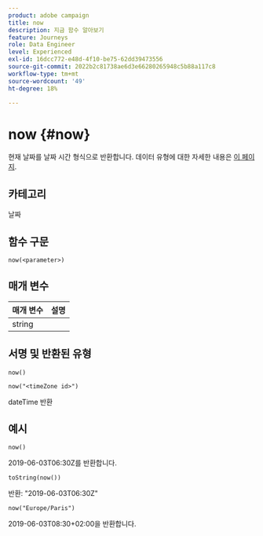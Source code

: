 ```yaml
---
product: adobe campaign
title: now
description: 지금 함수 알아보기
feature: Journeys
role: Data Engineer
level: Experienced
exl-id: 16dcc772-e48d-4f10-be75-62dd39473556
source-git-commit: 2022b2c81738ae6d3e66280265948c5b88a117c8
workflow-type: tm+mt
source-wordcount: '49'
ht-degree: 18%

---
```


# now {#now}

현재 날짜를 날짜 시간 형식으로 반환합니다. 데이터 유형에 대한 자세한 내용은 [이 페이지](../expression/data-types.md).

## 카테고리

날짜

## 함수 구문

`now(<parameter>)`

## 매개 변수

| 매개 변수 | 설명 |
|--- |--- |
| string |  |

## 서명 및 반환된 유형

`now()`

`now("<timeZone id>")`

dateTime 반환

## 예시

`now()`

2019-06-03T06:30Z를 반환합니다.

`toString(now())`

반환: &quot;2019-06-03T06:30Z&quot;

`now("Europe/Paris")`

2019-06-03T08:30+02:00을 반환합니다.
